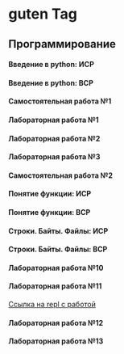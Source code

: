 # guten Tag
## Программирование
#### Введение в python: ИСР
#### Введение в python: ВСР
#### Самостоятельная работа №1
#### Лабораторная работа №1
#### Лабораторная работа №2
#### Лабораторная работа №3
#### Самостоятельная работа №2
#### Понятие функции: ИСР
#### Понятие функции: ВСР
#### Строки. Байты. Файлы: ИСР
#### Строки. Байты. Файлы: ВСР
#### Лабораторная работа №10
#### Лабораторная работа №11
[Ссылка на repl с работой](https://repl.it/@taniamelnikova/LabRab-3-3-11)
#### Лабораторная работа №12
#### Лабораторная работа №13
